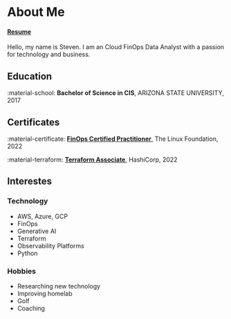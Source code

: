 # About Me

#### [Resume](https://registry.jsonresume.org/stevejoluc)

Hello, my name is Steven. I am an Cloud FinOps Data Analyst with a passion for technology and business.

## Education
:material-school: **Bachelor of Science in CIS**, ARIZONA STATE UNIVERSITY, 2017

## Certificates
:material-certificate: **[FinOps Certified Practitioner](https://www.credly.com/badges/e8ecf6a4-5624-456c-8e1a-f5bc3d20d276/)**, The Linux Foundation, 2022

:material-terraform: **[Terraform Associate](https://www.credly.com/badges/452de2a5-92f6-447a-a923-d1919bdcc415/)**, HashiCorp, 2022

## Interestes
### Technology
- AWS, Azure, GCP
- FinOps
- Generative AI
- Terraform
- Observability Platforms
- Python

### Hobbies
- Researching new technology
- Improving homelab
- Golf
- Coaching